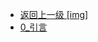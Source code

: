 - [返回上一级 [img]](后端/JavaNote/2_Java(书栈)/3_面对对象编程/1_面对对象基础/img/)
- [0_引言](后端/JavaNote/2_Java(书栈)/3_面对对象编程/1_面对对象基础/img/0_引言/)
